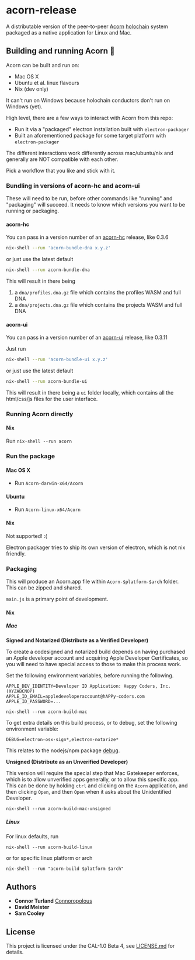 # acorn-release

A distributable version of the peer-to-peer [Acorn](https://github.com/h-be/acorn-docs) [holochain](https://holochain.org) system packaged as a native application for Linux and Mac.

## Building and running Acorn 🎉

Acorn can be built and run on:

- Mac OS X
- Ubuntu et al. linux flavours
- Nix (dev only)

It can't run on Windows because holochain conductors don't run on Windows (yet).

High level, there are a few ways to interact with Acorn from this repo:

- Run it via a "packaged" electron installation built with `electron-packager`
- Built an aforementioned package for some target platform with `electron-packager`

The different interactions work differently across mac/ubuntu/nix and generally
are NOT compatible with each other.

Pick a workflow that you like and stick with it.

### Bundling in versions of acorn-hc and acorn-ui

These will need to be run, before other commands like "running" and "packaging" will succeed.
It needs to know which versions you want to be running or packaging.

#### acorn-hc

You can pass in a version number of an [acorn-hc](https://github.com/h-be/acorn-hc) release, like 0.3.6

```bash
nix-shell --run 'acorn-bundle-dna x.y.z'
```

or just use the latest default

```bash
nix-shell --run acorn-bundle-dna
```

This will result in there being

1. a `dna/profiles.dna.gz` file which contains the profiles WASM and full DNA
2. a `dna/projects.dna.gz` file which contains the projects WASM and full DNA

#### acorn-ui

You can pass in a version number of an [acorn-ui](https://github.com/h-be/acorn-ui) release, like 0.3.11

Just run

```bash
nix-shell --run 'acorn-bundle-ui x.y.z'
```

or just use the latest default

```bash
nix-shell --run acorn-bundle-ui
```

This will result in there being a `ui` folder locally, which contains all the html/css/js files for the user interface.

### Running Acorn directly

#### Nix

Run `nix-shell --run acorn`

### Run the package

#### Mac OS X

- Run `Acorn-darwin-x64/Acorn`

#### Ubuntu

- Run `Acorn-linux-x64/Acorn`

#### Nix

Not supported! :(

Electron packager tries to ship its own version of electron, which is not nix friendly.

### Packaging

This will produce an Acorn.app file within `Acorn-$platform-$arch` folder. This can be zipped and shared.

`main.js` is a primary point of development.

#### Nix

##### Mac

**Signed and Notarized (Distribute as a Verified Developer)**

To create a codesigned and notarized build depends on having purchased an Apple developer account and acquiring Apple Developer Certificates, so you will need to have special access to those to make this process work.

Set the following environment variables, before running the following.

```
APPLE_DEV_IDENTITY=Developer ID Application: Happy Coders, Inc. (XYZABCNOP)
APPLE_ID_EMAIL=appledeveloperaccount@hAPPy-coders.com
APPLE_ID_PASSWORD=...
```

```
nix-shell --run acorn-build-mac
```

To get extra details on this build process, or to debug, set the following environment variable:

```
DEBUG=electron-osx-sign*,electron-notarize*
```

This relates to the nodejs/npm package [debug](https://www.npmjs.com/package/debug).

**Unsigned (Distribute as an Unverified Developer)**

This version will require the special step that Mac Gatekeeper enforces, which is to allow unverified apps generally,
or to allow this specific app. This can be done by holding `ctrl` and clicking on the `Acorn` application,
and then clicking `Open`, and then `Open` when it asks about the Unidentified Developer.

```
nix-shell --run acorn-build-mac-unsigned
```

##### Linux

For linux defaults, run

```
nix-shell --run acorn-build-linux
```

or for specific linux platform or arch

```
nix-shell --run "acorn-build $platform $arch"
```

## Authors

- **Connor Turland** [Connoropolous](https://github.com/Connoropolous)
- **David Meister**
- **Sam Cooley**

## License

This project is licensed under the CAL-1.0 Beta 4, see [LICENSE.md](./LICENSE.md) for details.
